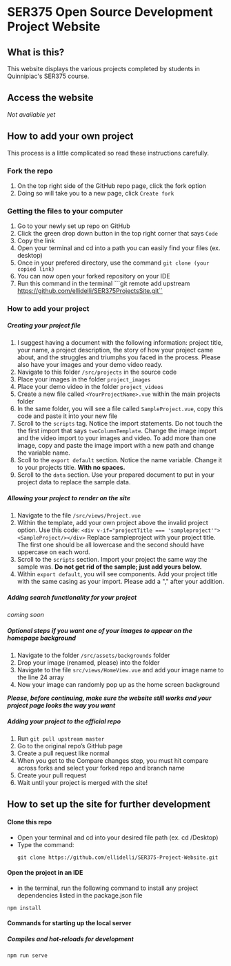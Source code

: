# SER375 Open Source Development Project Website
## What is this?
This website displays the various projects completed by students in Quinnipiac's SER375 course.

## Access the website
_Not available yet_

## How to add your own project
This process is a little complicated so read these instructions carefully.
### Fork the repo
1. On the top right side of the GitHub repo page, click the fork option
2. Doing so will take you to a new page, click ```Create fork```

### Getting the files to your computer
1. Go to your newly set up repo on GitHub
2. Click the green drop down button in the top right corner that says ```Code```
3. Copy the link
4. Open your terminal and cd into a path you can easily find your files (ex. desktop)
5. Once in your prefered directory, use the command ```git clone (your copied link)```
6. You can now open your forked repository on your IDE
7. Run this command in the terminal ```git remote add upstream https://github.com/ellidelli/SER375ProjectsSite.git``

### How to add your project
##### Creating your project file

1. I suggest having a document with the following information: project title, your name, a project description, the story of how your project came about, and the struggles and triumphs you faced in the process. Please also have your images and your demo video ready.
2. Navigate to this folder ```/src/projects``` in the source code
3. Place your images in the folder ```project_images```
4. Place your demo video in the folder ```project_videos```
3. Create a new file called ```<YourProjectName>.vue``` within the main projects folder
4. In the same folder, you will see a file called ```SampleProject.vue```, copy this code and paste it into your new file
5. Scroll to the ```scripts``` tag. Notice the import statements. Do not touch the the first import that says ```twoColumnTemplate```. Change the image import and the video import to your images and video. To add more than one image, copy and paste the image import with a new path and change the variable name.
6. Scoll to the ```export default``` section. Notice the name variable. Change it to your projects title. **With no spaces.**
7. Scroll to the ```data``` section. Use your prepared document to put in your project data to replace the sample data.

##### Allowing your project to render on the site
1. Navigate to the file ```/src/views/Project.vue```
2. Within the template, add your own project above the invalid project option. Use this code: ```<div v-if="projectTitle === 'sampleproject'"><SampleProject/></div>``` Replace sampleproject with your project title. The first one should be all lowercase and the second should have uppercase on each word.
3. Scroll to the ```scripts``` section. Import your project the same way the sample was. **Do not get rid of the sample; just add yours below.**
4. Within ```export default```, you will see components. Add your project title with the same casing as your import. Please add a "," after your addition. 

##### Adding search functionality for your project
*coming soon*

##### Optional steps if you want one of your images to appear on the homepage background
1. Navigate to the folder ```/src/assets/backgrounds``` folder
2. Drop your image (renamed, please) into the folder
3. Navigate to the file ```src/views/HomeView.vue``` and add your image name to the line 24 array
4. Now your image can randomly pop up as the home screen background

***Please, before continuing, make sure the website still works and your project page looks the way you want***

##### Adding your project to the official repo
1. Run ```git pull upstream master```
2. Go to the original repo’s GitHub page
3. Create a pull request like normal
4. When you get to the Compare changes step, you must hit compare across forks and select your forked repo and branch name
5. Create your pull request
6. Wait until your project is merged with the site!




## How to set up the site for further development
#### Clone this repo
* Open your terminal and cd into your desired file path (ex. cd /Desktop)
* Type the command:
  ```
  git clone https://github.com/ellidelli/SER375-Project-Website.git
  ```

#### Open the project in an IDE
* in the terminal, run the following command to install any project dependencies listed in the package.json file
```
npm install
```

#### Commands for starting up the local server
##### Compiles and hot-reloads for development
```
npm run serve
```
